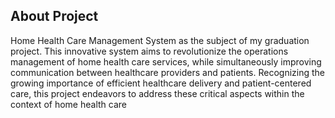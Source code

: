 
## About Project

Home Health Care Management System as the subject of my graduation project. This innovative system aims to revolutionize the operations management of home health care services, while simultaneously improving communication between healthcare providers and patients. Recognizing the growing importance of efficient healthcare delivery and patient-centered care, this project endeavors to address these critical aspects within the context of home health care

